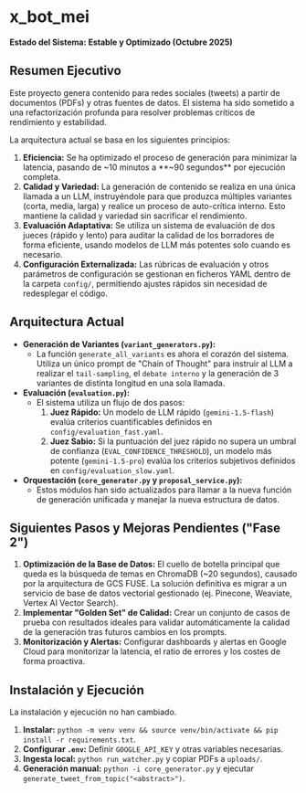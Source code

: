 # x_bot_mei

**Estado del Sistema: Estable y Optimizado (Octubre 2025)**

## Resumen Ejecutivo

Este proyecto genera contenido para redes sociales (tweets) a partir de documentos (PDFs) y otras fuentes de datos. El sistema ha sido sometido a una refactorización profunda para resolver problemas críticos de rendimiento y estabilidad.

La arquitectura actual se basa en los siguientes principios:

1.  **Eficiencia:** Se ha optimizado el proceso de generación para minimizar la latencia, pasando de ~10 minutos a **~90 segundos** por ejecución completa.
2.  **Calidad y Variedad:** La generación de contenido se realiza en una única llamada a un LLM, instruyéndole para que produzca múltiples variantes (corta, media, larga) y realice un proceso de auto-crítica interno. Esto mantiene la calidad y variedad sin sacrificar el rendimiento.
3.  **Evaluación Adaptativa:** Se utiliza un sistema de evaluación de dos jueces (rápido y lento) para auditar la calidad de los borradores de forma eficiente, usando modelos de LLM más potentes solo cuando es necesario.
4.  **Configuración Externalizada:** Las rúbricas de evaluación y otros parámetros de configuración se gestionan en ficheros YAML dentro de la carpeta `config/`, permitiendo ajustes rápidos sin necesidad de redesplegar el código.

## Arquitectura Actual

-   **Generación de Variantes (`variant_generators.py`):**
    -   La función `generate_all_variants` es ahora el corazón del sistema. Utiliza un único prompt de "Chain of Thought" para instruir al LLM a realizar el `tail-sampling`, el `debate interno` y la generación de 3 variantes de distinta longitud en una sola llamada.
-   **Evaluación (`evaluation.py`):**
    -   El sistema utiliza un flujo de dos pasos:
        1.  **Juez Rápido:** Un modelo de LLM rápido (`gemini-1.5-flash`) evalúa criterios cuantificables definidos en `config/evaluation_fast.yaml`.
        2.  **Juez Sabio:** Si la puntuación del juez rápido no supera un umbral de confianza (`EVAL_CONFIDENCE_THRESHOLD`), un modelo más potente (`gemini-1.5-pro`) evalúa los criterios subjetivos definidos en `config/evaluation_slow.yaml`.
-   **Orquestación (`core_generator.py` y `proposal_service.py`):**
    -   Estos módulos han sido actualizados para llamar a la nueva función de generación unificada y manejar la nueva estructura de datos.

## Siguientes Pasos y Mejoras Pendientes ("Fase 2")

1.  **Optimización de la Base de Datos:** El cuello de botella principal que queda es la búsqueda de temas en ChromaDB (~20 segundos), causado por la arquitectura de GCS FUSE. La solución definitiva es migrar a un servicio de base de datos vectorial gestionado (ej. Pinecone, Weaviate, Vertex AI Vector Search).
2.  **Implementar "Golden Set" de Calidad:** Crear un conjunto de casos de prueba con resultados ideales para validar automáticamente la calidad de la generación tras futuros cambios en los prompts.
3.  **Monitorización y Alertas:** Configurar dashboards y alertas en Google Cloud para monitorizar la latencia, el ratio de errores y los costes de forma proactiva.

## Instalación y Ejecución

La instalación y ejecución no han cambiado.

1.  **Instalar:** `python -m venv venv && source venv/bin/activate && pip install -r requirements.txt`.
2.  **Configurar `.env`:** Definir `GOOGLE_API_KEY` y otras variables necesarias.
3.  **Ingesta local:** `python run_watcher.py` y copiar PDFs a `uploads/`.
4.  **Generación manual:** `python -i core_generator.py` y ejecutar `generate_tweet_from_topic("<abstract>")`.
